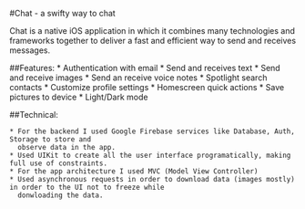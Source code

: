 #Chat - a swifty way to chat

Chat is a native iOS application in which it combines many technologies and frameworks together to deliver a fast and efficient way to send and receives messages.

##Features:
    * Authentication with email
    * Send and receives text
    * Send and receive images
    * Send an receive voice notes
    * Spotlight search contacts
    * Customize profile settings
    * Homescreen quick actions
    * Save pictures to device
    * Light/Dark mode

##Technical:
    
    * For the backend I used Google Firebase services like Database, Auth, Storage to store and 
      observe data in the app.
    * Used UIKit to create all the user interface programatically, making full use of constraints.
    * For the app architecture I used MVC (Model View Controller)
    * Used asynchronous requests in order to download data (images mostly) in order to the UI not to freeze while
      donwloading the data.
